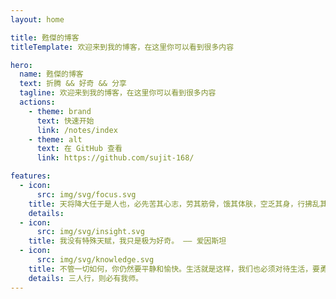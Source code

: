 ```yaml
---
layout: home

title: 甦傑的博客
titleTemplate: 欢迎来到我的博客，在这里你可以看到很多内容

hero:
  name: 甦傑的博客
  text: 折腾 && 好奇 && 分享
  tagline: 欢迎来到我的博客，在这里你可以看到很多内容
  actions:
    - theme: brand
      text: 快速开始
      link: /notes/index
    - theme: alt
      text: 在 GitHub 查看
      link: https://github.com/sujit-168/

features:
  - icon:
      src: img/svg/focus.svg
    title: 天将降大任于是人也，必先苦其心志，劳其筋骨，饿其体肤，空乏其身，行拂乱其所为。 ——《孟子·告子下》
    details: 
  - icon:
      src: img/svg/insight.svg
    title: 我没有特殊天赋，我只是极为好奇。 —— 爱因斯坦
  - icon:
      src: img/svg/knowledge.svg
    title: 不管一切如何，你仍然要平静和愉快。生活就是这样，我们也必须对待生活，要勇敢、无畏、含着笑容地不管一切如何。 —— 佚名
    details: 三人行，则必有我师。
---
```

